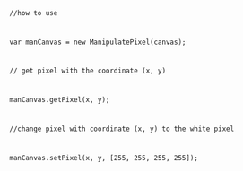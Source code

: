 <code>

//how to use

var manCanvas = new ManipulatePixel(canvas);

// get pixel with the coordinate (x, y)

manCanvas.getPixel(x, y);

//change pixel with coordinate (x, y) to the white pixel

manCanvas.setPixel(x, y, [255, 255, 255, 255]);

</code>
